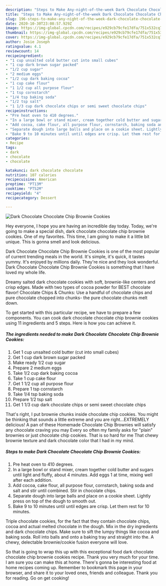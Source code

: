 ```yaml
---
description: "Steps to Make Any-night-of-the-week Dark Chocolate Chocolate Chip Brownie Cookies"
title: "Steps to Make Any-night-of-the-week Dark Chocolate Chocolate Chip Brownie Cookies"
slug: 196-steps-to-make-any-night-of-the-week-dark-chocolate-chocolate-chip-brownie-cookies
date: 2020-10-30T23:08:57.929Z
image: https://img-global.cpcdn.com/recipes/e929cb79cfe17dfa/751x532cq70/dark-chocolate-chocolate-chip-brownie-cookies-recipe-main-photo.jpg
thumbnail: https://img-global.cpcdn.com/recipes/e929cb79cfe17dfa/751x532cq70/dark-chocolate-chocolate-chip-brownie-cookies-recipe-main-photo.jpg
cover: https://img-global.cpcdn.com/recipes/e929cb79cfe17dfa/751x532cq70/dark-chocolate-chocolate-chip-brownie-cookies-recipe-main-photo.jpg
author: Josie Joseph
ratingvalue: 4.1
reviewcount: 14
recipeingredient:
- "1 cup unsalted cold butter cut into small cubes"
- "1 cup dark brown sugar packed"
- "1/2 cup sugar"
- "2 medium eggs"
- "1/2 cup dark baking cocoa"
- "1 cup cake flour"
- "1 1/2 cup all purpose flour"
- "1 tsp cornstarch"
- "1/4 tsp baking soda"
- "1/2 tsp salt"
- "1 1/3 cup dark chocolate chips or semi sweet chocolate chips"
recipeinstructions:
- "Pre heat oven to 410 degrees."
- "In a large bowl or stand mixer, cream together cold butter and sugars until light and fluffy, about 4 minutes. Add eggs 1 at time, mixing well after each addition."
- "Add cocoa, cake flour, all purpose flour, cornstarch, baking soda and salt and stir until combined. Stir in chocolate chips."
- "Separate dough into large balls and place on a cookie sheet. Lightly press on top of the dough to smooth out."
- "Bake 9 to 10 minutes until until edges are crisp. Let them rest for 10 minutes."
categories:
- Recipe
tags:
- dark
- chocolate
- chocolate

katakunci: dark chocolate chocolate 
nutrition: 107 calories
recipecuisine: American
preptime: "PT13M"
cooktime: "PT52M"
recipeyield: "4"
recipecategory: Dessert

---
```



![Dark Chocolate Chocolate Chip Brownie Cookies](https://img-global.cpcdn.com/recipes/e929cb79cfe17dfa/751x532cq70/dark-chocolate-chocolate-chip-brownie-cookies-recipe-main-photo.jpg)

Hey everyone, I hope you are having an incredible day today. Today, we're going to make a special dish, dark chocolate chocolate chip brownie cookies. One of my favorites. This time, I am going to make it a little bit unique. This is gonna smell and look delicious.

Dark Chocolate Chocolate Chip Brownie Cookies is one of the most popular of current trending meals in the world. It's simple, it's quick, it tastes yummy. It's enjoyed by millions daily. They're nice and they look wonderful. Dark Chocolate Chocolate Chip Brownie Cookies is something that I have loved my whole life.

Dreamy salted dark chocolate cookies with soft, brownie-like centers and crisp edges. Made with two types of cocoa powder for BEST chocolate flavor! Chocolate Chips &amp; Chunks: Use a handful of chocolate chips and pure chocolate chopped into chunks- the pure chocolate chunks melt down.


To get started with this particular recipe, we have to prepare a few components. You can cook dark chocolate chocolate chip brownie cookies using 11 ingredients and 5 steps. Here is how you can achieve it.

<!--inarticleads1-->

##### The ingredients needed to make Dark Chocolate Chocolate Chip Brownie Cookies:

1. Get 1 cup unsalted cold butter (cut into small cubes)
1. Get 1 cup dark brown sugar packed
1. Make ready 1/2 cup sugar
1. Prepare 2 medium eggs
1. Take 1/2 cup dark baking cocoa
1. Take 1 cup cake flour
1. Get 1 1/2 cup all purpose flour
1. Prepare 1 tsp cornstarch
1. Take 1/4 tsp baking soda
1. Prepare 1/2 tsp salt
1. Get 1 1/3 cup dark chocolate chips or semi sweet chocolate chips


That&#39;s right, I put brownie chunks inside chocolate chip cookies. You might be thinking that sounds a little extreme and you are right…EXTREMELY delicious! A pan of these Homemade Chocolate Chip Brownies will satisfy any chocolate craving you may Every so often my family asks for &#34;plain&#34; brownies or just chocolate chip cookies. That is so hard for me That chewy brownie texture and dark chocolate color that I had in my mind. 

<!--inarticleads2-->

##### Steps to make Dark Chocolate Chocolate Chip Brownie Cookies:

1. Pre heat oven to 410 degrees.
1. In a large bowl or stand mixer, cream together cold butter and sugars until light and fluffy, about 4 minutes. Add eggs 1 at time, mixing well after each addition.
1. Add cocoa, cake flour, all purpose flour, cornstarch, baking soda and salt and stir until combined. Stir in chocolate chips.
1. Separate dough into large balls and place on a cookie sheet. Lightly press on top of the dough to smooth out.
1. Bake 9 to 10 minutes until until edges are crisp. Let them rest for 10 minutes.


Triple chocolate cookies, for the fact that they contain chocolate chips, cocoa and actual melted chocolate in the dough. Mix in the dry ingredients and dark chocolate chips. Make sure to sift the lumpy things like cocoa and baking soda. Roll into balls and onto a baking tray and straight into the. A chewy, delectable brownie/cookie fusion everyone will love. 

So that is going to wrap this up with this exceptional food dark chocolate chocolate chip brownie cookies recipe. Thank you very much for your time. I am sure you can make this at home. There's gonna be interesting food at home recipes coming up. Remember to bookmark this page in your browser, and share it to your loved ones, friends and colleague. Thank you for reading. Go on get cooking!
